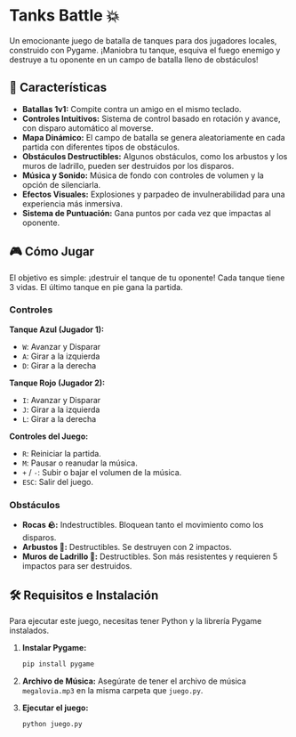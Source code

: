 #  Tanks Battle 💥

Un emocionante juego de batalla de tanques para dos jugadores locales, construido con Pygame. ¡Maniobra tu tanque, esquiva el fuego enemigo y destruye a tu oponente en un campo de batalla lleno de obstáculos!

  <!-- Reemplaza con una captura de pantalla real de tu juego -->

## 🚀 Características

-   **Batallas 1v1:** Compite contra un amigo en el mismo teclado.
-   **Controles Intuitivos:** Sistema de control basado en rotación y avance, con disparo automático al moverse.
-   **Mapa Dinámico:** El campo de batalla se genera aleatoriamente en cada partida con diferentes tipos de obstáculos.
-   **Obstáculos Destructibles:** Algunos obstáculos, como los arbustos y los muros de ladrillo, pueden ser destruidos por los disparos.
-   **Música y Sonido:** Música de fondo con controles de volumen y la opción de silenciarla.
-   **Efectos Visuales:** Explosiones y parpadeo de invulnerabilidad para una experiencia más inmersiva.
-   **Sistema de Puntuación:** Gana puntos por cada vez que impactas al oponente.

## 🎮 Cómo Jugar

El objetivo es simple: ¡destruir el tanque de tu oponente! Cada tanque tiene 3 vidas. El último tanque en pie gana la partida.

### Controles

**Tanque Azul (Jugador 1):**
-   `W`: Avanzar y Disparar
-   `A`: Girar a la izquierda
-   `D`: Girar a la derecha

**Tanque Rojo (Jugador 2):**
-   `I`: Avanzar y Disparar
-   `J`: Girar a la izquierda
-   `L`: Girar a la derecha

**Controles del Juego:**
-   `R`: Reiniciar la partida.
-   `M`: Pausar o reanudar la música.
-   `+` / `-`: Subir o bajar el volumen de la música.
-   `ESC`: Salir del juego.

### Obstáculos

-   **Rocas 🪨:** Indestructibles. Bloquean tanto el movimiento como los disparos.
-   **Arbustos 🌳:** Destructibles. Se destruyen con 2 impactos.
-   **Muros de Ladrillo 🧱:** Destructibles. Son más resistentes y requieren 5 impactos para ser destruidos.

## 🛠️ Requisitos e Instalación

Para ejecutar este juego, necesitas tener Python y la librería Pygame instalados.

1.  **Instalar Pygame:**
    ```bash
    pip install pygame
    ```

2.  **Archivo de Música:**
    Asegúrate de tener el archivo de música `megalovia.mp3` en la misma carpeta que `juego.py`.

3.  **Ejecutar el juego:**
    ```bash
    python juego.py
    ```
